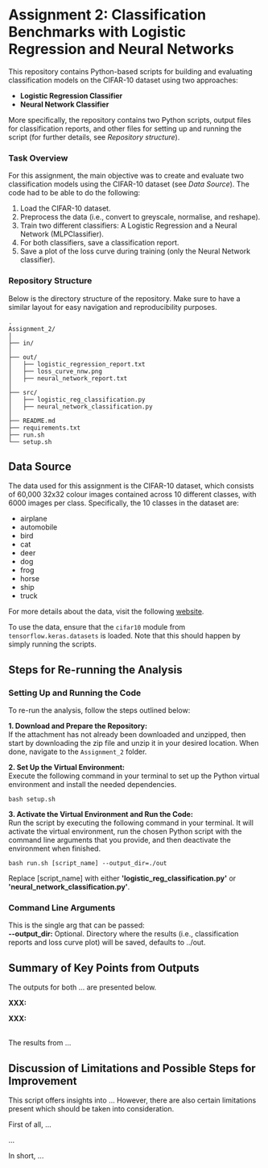# Assignment 2: Classification Benchmarks with Logistic Regression and Neural Networks
This repository contains Python-based scripts for building and evaluating classification models on the CIFAR-10 dataset using two approaches:
- **Logistic Regression Classifier**
- **Neural Network Classifier**

More specifically, the repository contains two Python scripts, output files for classification reports, and other files for setting up and running the script (for further details, see *Repository structure*).

### Task Overview
For this assignment, the main objective was to create and evaluate two classification models using the CIFAR-10 dataset (see *Data Source*). 
The code had to be able to do the following:
1. Load the CIFAR-10 dataset.
2. Preprocess the data (i.e., convert to greyscale, normalise, and reshape).
3. Train two different classifiers: A Logistic Regression and a Neural Network (MLPClassifier).
4. For both classifiers, save a classification report.
5. Save a plot of the loss curve during training (only the Neural Network classifier).

### Repository Structure
Below is the directory structure of the repository. Make sure to have a similar layout for easy navigation and reproducibility purposes.
```
.
Assignment_2/
│
├── in/  
│
├── out/
│   ├── logistic_regression_report.txt
│   ├── loss_curve_nnw.png
│   ├── neural_network_report.txt
│
├── src/
│   ├── logistic_reg_classification.py
│   ├── neural_network_classification.py
│
├── README.md
├── requirements.txt
├── run.sh
└── setup.sh
```

## Data Source
The data used for this assignment is the CIFAR-10 dataset, which consists of 60,000 32x32 colour images contained across 10 different classes, with 6000 images per class. Specifically, the 10 classes in the dataset are:
- airplane
- automobile
- bird
- cat
- deer
- dog
- frog
- horse
- ship
- truck  

For more details about the data, visit the following [website](https://www.cs.toronto.edu/~kriz/cifar.html).  

To use the data, ensure that the `cifar10` module from `tensorflow.keras.datasets` is loaded. Note that this should happen by simply running the scripts.

## Steps for Re-running the Analysis
### Setting Up and Running the Code
To re-run the analysis, follow the steps outlined below:

**1. Download and Prepare the Repository:**  
If the attachment has not already been downloaded and unzipped, then start by downloading the zip file and unzip it in your desired location. When done, navigate to the `Assignment_2` folder.  

**2. Set Up the Virtual Environment:**  
Execute the following command in your terminal to set up the Python virtual environment and install the needed dependencies.
```
bash setup.sh 
```
**3. Activate the Virtual Environment and Run the Code:**  
Run the script by executing the following command in your terminal. It will activate the virtual environment, run the chosen Python script with the command line arguments that you provide, and then deactivate the environment when finished.
```
bash run.sh [script_name] --output_dir=./out
```
Replace [script_name] with either **'logistic_reg_classification.py'** or **'neural_network_classification.py'**.

### Command Line Arguments
This is the single arg that can be passed:  
**--output_dir:** Optional. Directory where the results (i.e., classification reports and loss curve plot) will be saved, defaults to ../out.  

## Summary of Key Points from Outputs
The outputs for both ... are presented below.  

**XXX:**  

**XXX:**
  
<br>
The results from ...

## Discussion of Limitations and Possible Steps for Improvement
This script offers insights into ... However, there are also certain limitations present which should be taken into consideration.  

First of all, ...

...

In short, ...

